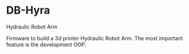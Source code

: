 # DB-Hyra
Hydraulic Robot Arm

Firmware to build a 3d printer Hydraulic Robot Arm.
The most important feature is the development OOP.
